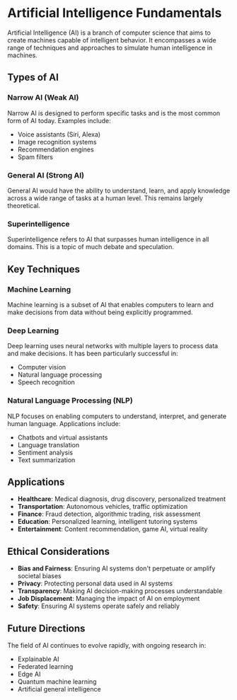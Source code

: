 # Artificial Intelligence Fundamentals

Artificial Intelligence (AI) is a branch of computer science that aims to create machines capable of intelligent behavior. It encompasses a wide range of techniques and approaches to simulate human intelligence in machines.

## Types of AI

### Narrow AI (Weak AI)
Narrow AI is designed to perform specific tasks and is the most common form of AI today. Examples include:
- Voice assistants (Siri, Alexa)
- Image recognition systems
- Recommendation engines
- Spam filters

### General AI (Strong AI)
General AI would have the ability to understand, learn, and apply knowledge across a wide range of tasks at a human level. This remains largely theoretical.

### Superintelligence
Superintelligence refers to AI that surpasses human intelligence in all domains. This is a topic of much debate and speculation.

## Key Techniques

### Machine Learning
Machine learning is a subset of AI that enables computers to learn and make decisions from data without being explicitly programmed.

### Deep Learning
Deep learning uses neural networks with multiple layers to process data and make decisions. It has been particularly successful in:
- Computer vision
- Natural language processing
- Speech recognition

### Natural Language Processing (NLP)
NLP focuses on enabling computers to understand, interpret, and generate human language. Applications include:
- Chatbots and virtual assistants
- Language translation
- Sentiment analysis
- Text summarization

## Applications

- **Healthcare**: Medical diagnosis, drug discovery, personalized treatment
- **Transportation**: Autonomous vehicles, traffic optimization
- **Finance**: Fraud detection, algorithmic trading, risk assessment
- **Education**: Personalized learning, intelligent tutoring systems
- **Entertainment**: Content recommendation, game AI, virtual reality

## Ethical Considerations

- **Bias and Fairness**: Ensuring AI systems don't perpetuate or amplify societal biases
- **Privacy**: Protecting personal data used in AI systems
- **Transparency**: Making AI decision-making processes understandable
- **Job Displacement**: Managing the impact of AI on employment
- **Safety**: Ensuring AI systems operate safely and reliably

## Future Directions

The field of AI continues to evolve rapidly, with ongoing research in:
- Explainable AI
- Federated learning
- Edge AI
- Quantum machine learning
- Artificial general intelligence
